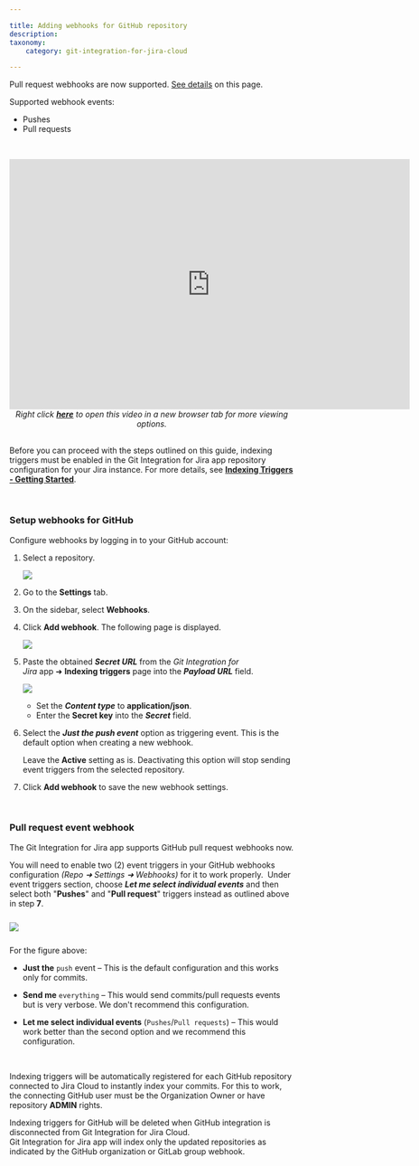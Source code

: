 ```yaml
---

title: Adding webhooks for GitHub repository
description:
taxonomy:
    category: git-integration-for-jira-cloud

---
```


<div class="bbb-callout bbb--info">
    <div class="irow">
    <div class="ilogobox">
        <span class="logoimg"></span>
    </div>
    <div class="imsgbox">
        Pull request webhooks are now supported. <a href='/git-integration-for-jira-cloud/adding-webhooks-for-github-repository-gij-cloud'>See details</a> on this page.<br>
        <p>Supported webhook events:</p>
        <ul style='margin-bottom:0px;'>
            <li>Pushes</li>
            <li>Pull requests</li>
        </ul>
    </div>
    </div>
</div>

&nbsp;

<div class='embed-container embed-container--16-10'>
    <iframe width='709' height='443' src='https://fast.wistia.com/embed/iframe/pewl2o9uk6?videoFoam=true' frameborder='0' allowfullscreen ></iframe>
</div>

<div align='center' style='magin-top:12px;margin-bottom:30px;'>
    <i>Right click <a href='https://bigbrassband.wistia.com/medias/pewl2o9uk6'><b>here</b></a> to open this video in a new browser tab for more viewing options.</i>
</div>

<div class="bbb-callout bbb--error">
    <div class="irow">
    <div class="ilogobox">
        <span class="logoimg"></span>
    </div>
    <div class="imsgbox">
        Before you can proceed with the steps outlined on this guide, indexing triggers must be enabled in the Git Integration for Jira app repository configuration for your Jira instance. For more details, see <a href='/git-integration-for-jira-cloud/indexing-triggers-gij-cloud'><b>Indexing Triggers - Getting Started</b></a>.
    </div>
    </div>
</div>

&nbsp;

### Setup webhooks for GitHub

Configure webhooks by logging in to your GitHub account:

1.  Select a repository.

    ![](/wp-content/uploads/gij-new-github-webhook-setting-page-c1.png)

2.  Go to the **Settings** tab.

3.  On the sidebar, select **Webhooks**.

4.  Click **Add webhook**. The following page is displayed.

    ![](/wp-content/uploads/gij-web-hooks-github-settings-add-c.png)

5.  Paste the obtained _**Secret URL**_ from the _Git Integration for Jira_ app ➜ **Indexing triggers** page into the _**Payload URL**_ field.

    ![](/wp-content/uploads/gij-gitcloud-gitmgr-indexing-triggers-url-link-loc.png)

    *   Set the _**Content type**_ to **application/json**.
    *   Enter the **Secret key** into the _**Secret**_ field.

7.  Select the _**Just the push event**_ option as triggering event. This is the default option when creating a new webhook.

    Leave the **Active** setting as is. Deactivating this option will stop sending event triggers from the selected repository.

8.  Click **Add webhook** to save the new webhook settings.

&nbsp;

### Pull request event webhook

The Git Integration for Jira app supports GitHub pull request webhooks now.

You will need to enable two (2) event triggers in your GitHub webhooks configuration _(Repo ➜ Settings ➜ Webhooks)_ for it to work properly.  Under event triggers section, choose _**Let me select individual events**_ and then select both "**Pushes**" and "**Pull request**" triggers instead as outlined above in step **7**.

<img src='/wp-content/uploads/gij-github-pull-request-event-trigger-webhook.png' style='display:block;margin:25px auto;height:auto;max-width: 100%;' />

For the figure above:

*   **Just the** `push` event – This is the default configuration and this works only for commits.

*   **Send me** `everything` – This would send commits/pull requests events but is very verbose. We don't recommend this configuration.

*   **Let me select individual events** (`Pushes`/`Pull requests`) – This would work better than the second option and we recommend this configuration.

<br>

Indexing triggers will be automatically registered for each GitHub repository connected to Jira Cloud to instantly index your commits. For this to work, the connecting GitHub user must be the Organization Owner or have repository **ADMIN** rights.

<div class="bbb-callout bbb--info">
    <div class="irow">
    <div class="ilogobox">
        <span class="logoimg"></span>
    </div>
    <div class="imsgbox">
        Indexing triggers for GitHub will be deleted when GitHub integration is disconnected from Git Integration for Jira Cloud.
    </div>
    </div>
</div>

<div class="bbb-callout bbb--note">
    <div class="irow">
    <div class="ilogobox">
        <span class="logoimg"></span>
    </div>
    <div class="imsgbox">
        Git Integration for Jira app will index only the updated repositories as indicated by the GitHub organization or GitLab group webhook.
    </div>
    </div>
</div>
<br>

